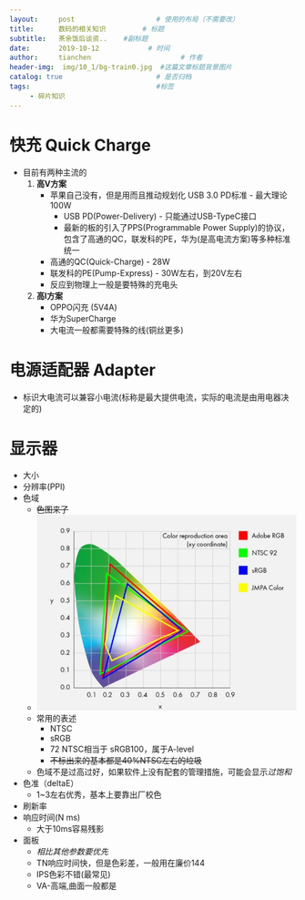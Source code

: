 ```yaml
---
layout:     post                    # 使用的布局（不需要改）
title:      数码的相关知识         # 标题 
subtitle:   茶余饭后谈资..    #副标题
date:       2019-10-12            # 时间
author:     tianchen                      # 作者
header-img:  img/10_1/bg-train0.jpg  #这篇文章标题背景图片  
catalog: true                       # 是否归档
tags:                               #标签
     - 碎片知识
---
```


# 快充 Quick Charge
* 目前有两种主流的
     1. **高V方案**
          * 苹果自己没有，但是用而且推动规划化 USB 3.0 PD标准 - 最大理论100W
               * USB PD(Power-Delivery) - 只能通过USB-TypeC接口
               * 最新的板的引入了PPS(Programmable Power Supply)的协议，包含了高通的QC，联发科的PE，华为(是高电流方案)等多种标准统一
          * 高通的QC(Quick-Charge) - 28W
          * 联发科的PE(Pump-Express) - 30W左右，到20V左右
          * 反应到物理上一般是要特殊的充电头
     2. **高I方案**
          * OPPO闪充 (5V4A)
          * 华为SuperCharge
          * 大电流一般都需要特殊的线(铜丝更多)

# 电源适配器 Adapter
* 标识大电流可以兼容小电流(标称是最大提供电流，实际的电流是由用电器决定的)

# 显示器
* 大小
* 分辨率(PPI)
* 色域
     * ~~色图来了~~
     * ![](https://github.com/A-suozhang/MyPicBed/raw/master/img/20191014103936.png)
     * 常用的表述
          * NTSC 
          * sRGB
          * 72 NTSC相当于 sRGB100，属于A-level
          * ~~不标出来的基本都是40%NTSC左右的垃圾~~
     * 色域不是过高过好，如果软件上没有配套的管理措施，可能会显示*过饱和*
* 色准（deltaE）
     * 1~3左右优秀，基本上要靠出厂校色
* 刷新率
* 响应时间(N ms)
     * 大于10ms容易残影
* 面板
     * *相比其他参数要优先*
     * TN响应时间快，但是色彩差，一般用在廉价144
     * IPS色彩不错(最常见)
     * VA-高端,曲面一般都是


